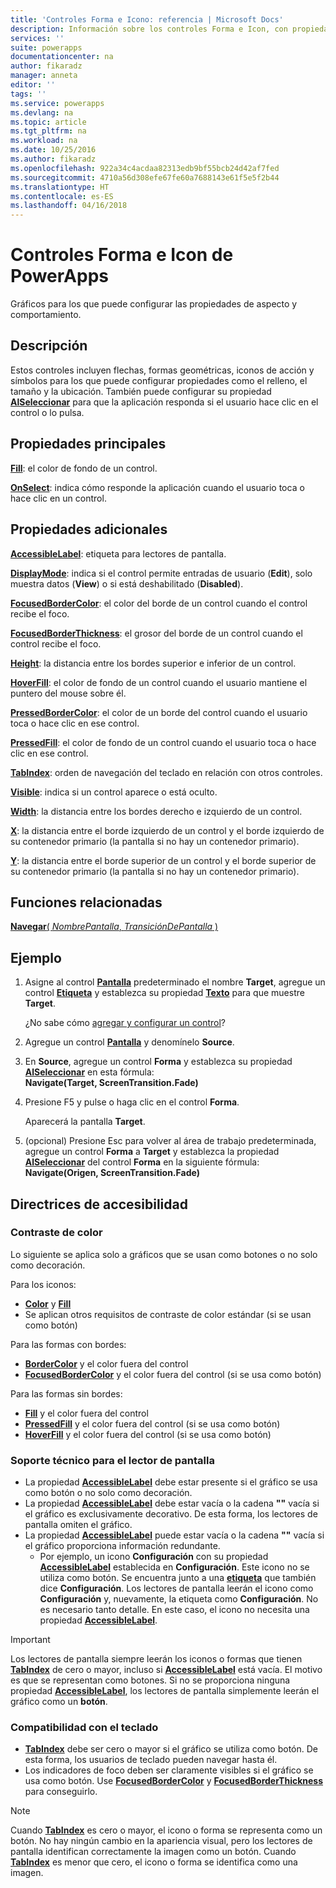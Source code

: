 ```yaml
---
title: 'Controles Forma e Icono: referencia | Microsoft Docs'
description: Información sobre los controles Forma e Icon, con propiedades y ejemplos
services: ''
suite: powerapps
documentationcenter: na
author: fikaradz
manager: anneta
editor: ''
tags: ''
ms.service: powerapps
ms.devlang: na
ms.topic: article
ms.tgt_pltfrm: na
ms.workload: na
ms.date: 10/25/2016
ms.author: fikaradz
ms.openlocfilehash: 922a34c4acdaa82313edb9bf55bcb24d42af7fed
ms.sourcegitcommit: 4710a56d308efe67fe60a7688143e61f5e5f2b44
ms.translationtype: HT
ms.contentlocale: es-ES
ms.lasthandoff: 04/16/2018
---
```

# <a name="shape-controls-and-icon-controls-in-powerapps"></a>Controles Forma e Icon de PowerApps
Gráficos para los que puede configurar las propiedades de aspecto y comportamiento.

## <a name="description"></a>Descripción
Estos controles incluyen flechas, formas geométricas, iconos de acción y símbolos para los que puede configurar propiedades como el relleno, el tamaño y la ubicación. También puede configurar su propiedad **[AlSeleccionar](properties-core.md)** para que la aplicación responda si el usuario hace clic en el control o lo pulsa.

## <a name="key-properties"></a>Propiedades principales
**[Fill](properties-color-border.md)**: el color de fondo de un control.

**[OnSelect](properties-core.md)**: indica cómo responde la aplicación cuando el usuario toca o hace clic en un control.

## <a name="additional-properties"></a>Propiedades adicionales
**[AccessibleLabel](properties-accessibility.md)**: etiqueta para lectores de pantalla.

**[DisplayMode](properties-core.md)**: indica si el control permite entradas de usuario (**Edit**), solo muestra datos (**View**) o si está deshabilitado (**Disabled**).

**[FocusedBorderColor](properties-color-border.md)**: el color del borde de un control cuando el control recibe el foco.

**[FocusedBorderThickness](properties-color-border.md)**: el grosor del borde de un control cuando el control recibe el foco.

**[Height](properties-size-location.md)**: la distancia entre los bordes superior e inferior de un control.

**[HoverFill](properties-color-border.md)**: el color de fondo de un control cuando el usuario mantiene el puntero del mouse sobre él.

**[PressedBorderColor](properties-color-border.md)**: el color de un borde del control cuando el usuario toca o hace clic en ese control.

**[PressedFill](properties-color-border.md)**: el color de fondo de un control cuando el usuario toca o hace clic en ese control.

**[TabIndex](properties-accessibility.md)**: orden de navegación del teclado en relación con otros controles.

**[Visible](properties-core.md)**: indica si un control aparece o está oculto.

**[Width](properties-size-location.md)**: la distancia entre los bordes derecho e izquierdo de un control.

**[X](properties-size-location.md)**: la distancia entre el borde izquierdo de un control y el borde izquierdo de su contenedor primario (la pantalla si no hay un contenedor primario).

**[Y](properties-size-location.md)**: la distancia entre el borde superior de un control y el borde superior de su contenedor primario (la pantalla si no hay un contenedor primario).

## <a name="related-functions"></a>Funciones relacionadas
[**Navegar**( *NombrePantalla*, *TransiciónDePantalla* )](../functions/function-navigate.md)

## <a name="example"></a>Ejemplo
1. Asigne al control **[Pantalla](control-screen.md)** predeterminado el nombre **Target**, agregue un control **[Etiqueta](control-text-box.md)** y establezca su propiedad **[Texto](properties-core.md)** para que muestre **Target**.
   
    ¿No sabe cómo [agregar y configurar un control](../add-configure-controls.md)?
2. Agregue un control **[Pantalla](control-screen.md)** y denomínelo **Source**.
3. En **Source**, agregue un control **Forma** y establezca su propiedad **[AlSeleccionar](properties-core.md)** en esta fórmula:
   <br>**Navigate(Target, ScreenTransition.Fade)**
4. Presione F5 y pulse o haga clic en el control **Forma**.
   
    Aparecerá la pantalla **Target**.
5. (opcional) Presione Esc para volver al área de trabajo predeterminada, agregue un control **Forma** a **Target** y establezca la propiedad **[AlSeleccionar](properties-core.md)** del control **Forma** en la siguiente fórmula:
   <br>**Navigate(Origen, ScreenTransition.Fade)**


## <a name="accessibility-guidelines"></a>Directrices de accesibilidad
### <a name="color-contrast"></a>Contraste de color
Lo siguiente se aplica solo a gráficos que se usan como botones o no solo como decoración.

Para los iconos:
* **[Color](properties-color-border.md)** y **[Fill](properties-color-border.md)**
* Se aplican otros requisitos de contraste de color estándar (si se usan como botón)

Para las formas con bordes:
* **[BorderColor](properties-color-border.md)** y el color fuera del control
* **[FocusedBorderColor](properties-color-border.md)** y el color fuera del control (si se usa como botón)

Para las formas sin bordes:
* **[Fill](properties-color-border.md)** y el color fuera del control
* **[PressedFill](properties-color-border.md)** y el color fuera del control (si se usa como botón)
* **[HoverFill](properties-color-border.md)** y el color fuera del control (si se usa como botón)

### <a name="screen-reader-support"></a>Soporte técnico para el lector de pantalla
* La propiedad **[AccessibleLabel](properties-accessibility.md)** debe estar presente si el gráfico se usa como botón o no solo como decoración.
* La propiedad **[AccessibleLabel](properties-accessibility.md)** debe estar vacía o la cadena **""** vacía si el gráfico es exclusivamente decorativo. De esta forma, los lectores de pantalla omiten el gráfico.
* La propiedad **[AccessibleLabel](properties-accessibility.md)** puede estar vacía o la cadena **""** vacía si el gráfico proporciona información redundante.
    * Por ejemplo, un icono **Configuración** con su propiedad **[AccessibleLabel](properties-accessibility.md)** establecida en **Configuración**. Este icono no se utiliza como botón. Se encuentra junto a una **[etiqueta](control-text-box.md)** que también dice **Configuración**. Los lectores de pantalla leerán el icono como **Configuración** y, nuevamente, la etiqueta como **Configuración**. No es necesario tanto detalle. En este caso, el icono no necesita una propiedad **[AccessibleLabel](properties-accessibility.md)**.
> [!IMPORTANT]
> Los lectores de pantalla siempre leerán los iconos o formas que tienen **[TabIndex](properties-accessibility.md)** de cero o mayor, incluso si **[AccessibleLabel](properties-accessibility.md)** está vacía. El motivo es que se representan como botones. Si no se proporciona ninguna propiedad **[AccessibleLabel](properties-accessibility.md)**, los lectores de pantalla simplemente leerán el gráfico como un **botón**.

### <a name="keyboard-support"></a>Compatibilidad con el teclado
* **[TabIndex](properties-accessibility.md)** debe ser cero o mayor si el gráfico se utiliza como botón. De esta forma, los usuarios de teclado pueden navegar hasta él.
* Los indicadores de foco deben ser claramente visibles si el gráfico se usa como botón. Use **[FocusedBorderColor](properties-color-border.md)** y **[FocusedBorderThickness](properties-color-border.md)** para conseguirlo.
> [!NOTE]
> Cuando **[TabIndex](properties-accessibility.md)** es cero o mayor, el icono o forma se representa como un botón. No hay ningún cambio en la apariencia visual, pero los lectores de pantalla identifican correctamente la imagen como un botón. Cuando **[TabIndex](properties-accessibility.md)** es menor que cero, el icono o forma se identifica como una imagen.
